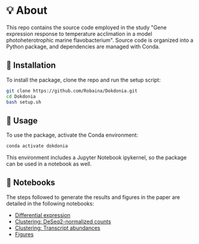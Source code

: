 # :bulb: About

This repo contains the source code employed in the study "Gene expression response to temperature acclimation in a model photoheterotrophic marine flavobacterium". Source code is organized into a Python package, and dependencies are managed with Conda.

## :wrench: Installation

To install the package, clone the repo and run the setup script:

```bash
git clone https://github.com/Robaina/Dokdonia.git
cd Dokdonia
bash setup.sh
```

## :rocket: Usage

To use the package, activate the Conda environment:

```bash
conda activate dokdonia
```

This environment includes a Jupyter Notebook ipykernel, so the package can be used in a notebook as well.

## :notebook_with_decorative_cover: Notebooks

The steps followed to generate the results and figures in the paper are detailed in the following notebooks:

- [Differential expression](notebooks/1_differential_expression.ipynb)
- [Clustering: DeSeq2-normalized counts](notebooks/2_clustering_deseq2.ipynb)
- [Clustering: Transcript abundances](notebooks/3_clustering_tc.ipynb)
- [Figures](notebooks/4_paper_figures.ipynb)